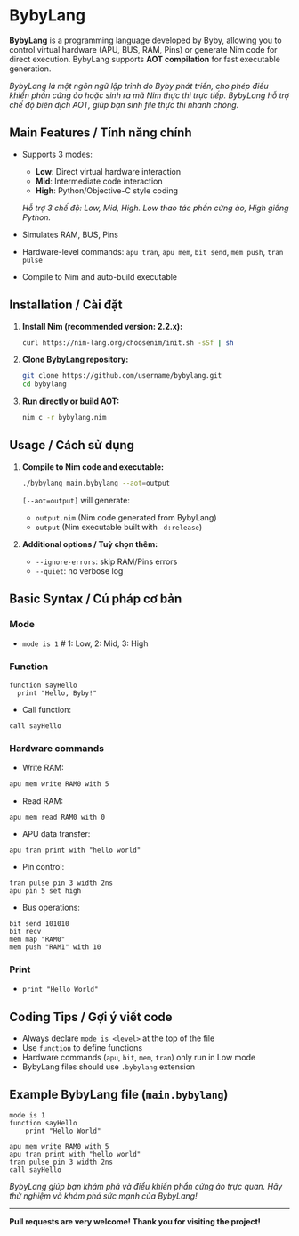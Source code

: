 # BybyLang

**BybyLang** is a programming language developed by Byby, allowing you to control virtual hardware (APU, BUS, RAM, Pins) or generate Nim code for direct execution. BybyLang supports **AOT compilation** for fast executable generation.

_BybyLang là một ngôn ngữ lập trình do Byby phát triển, cho phép điều khiển phần cứng ảo hoặc sinh ra mã Nim thực thi trực tiếp. BybyLang hỗ trợ chế độ biên dịch AOT, giúp bạn sinh file thực thi nhanh chóng._

## Main Features / Tính năng chính

- Supports 3 modes:
  - **Low**: Direct virtual hardware interaction
  - **Mid**: Intermediate code interaction
  - **High**: Python/Objective-C style coding

  _Hỗ trợ 3 chế độ: Low, Mid, High. Low thao tác phần cứng ảo, High giống Python._
- Simulates RAM, BUS, Pins
- Hardware-level commands: `apu tran`, `apu mem`, `bit send`, `mem push`, `tran pulse`
- Compile to Nim and auto-build executable

## Installation / Cài đặt

1. **Install Nim (recommended version: 2.2.x):**
    ```bash
    curl https://nim-lang.org/choosenim/init.sh -sSf | sh
    ```

2. **Clone BybyLang repository:**
    ```bash
    git clone https://github.com/username/bybylang.git
    cd bybylang
    ```

3. **Run directly or build AOT:**
    ```bash
    nim c -r bybylang.nim
    ```

## Usage / Cách sử dụng

1. **Compile to Nim code and executable:**
    ```bash
    ./bybylang main.bybylang --aot=output
    ```
    `[--aot=output]` will generate:
     - `output.nim` (Nim code generated from BybyLang)
     - `output` (Nim executable built with `-d:release`)

2. **Additional options / Tuỳ chọn thêm:**
   - `--ignore-errors`: skip RAM/Pins errors
   - `--quiet`: no verbose log

## Basic Syntax / Cú pháp cơ bản

### Mode

- `mode is 1` # 1: Low, 2: Mid, 3: High

### Function

```bybylang
function sayHello
  print "Hello, Byby!"
```
- Call function:
```bybylang
call sayHello
```

### Hardware commands

- Write RAM:
```bash
apu mem write RAM0 with 5
```
- Read RAM:
```
apu mem read RAM0 with 0
```
- APU data transfer:
```bybylang
apu tran print with "hello world"
```
- Pin control:
```bybylang
tran pulse pin 3 width 2ns
apu pin 5 set high
```
- Bus operations:
```bybylang
bit send 101010
bit recv
mem map "RAM0"
mem push "RAM1" with 10
```

### Print

- `print "Hello World"`

## Coding Tips / Gợi ý viết code

- Always declare `mode is <level>` at the top of the file
- Use `function` to define functions
- Hardware commands (`apu`, `bit`, `mem`, `tran`) only run in Low mode
- BybyLang files should use `.bybylang` extension

## Example BybyLang file (`main.bybylang`)

```bybylang
mode is 1
function sayHello
    print "Hello World"

apu mem write RAM0 with 5
apu tran print with "hello world"
tran pulse pin 3 width 2ns
call sayHello
```

_BybyLang giúp bạn khám phá và điều khiển phần cứng ảo trực quan. Hãy thử nghiệm và khám phá sức mạnh của BybyLang!_

---

**Pull requests are very welcome! Thank you for visiting the project!**
